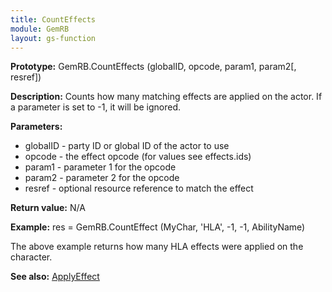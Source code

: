 ```yaml
---
title: CountEffects
module: GemRB
layout: gs-function
---
```


**Prototype:** GemRB.CountEffects (globalID, opcode, param1, param2[, resref])

**Description:** Counts how many matching effects are applied on the actor. 
If a parameter is set to -1, it will be ignored.

**Parameters:**
  * globalID - party ID or global ID of the actor to use
  * opcode   - the effect opcode (for values see effects.ids)
  * param1   - parameter 1 for the opcode
  * param2   - parameter 2 for the opcode
  * resref   - optional resource reference to match the effect

**Return value:** N/A

**Example:**
    res = GemRB.CountEffect (MyChar, 'HLA', -1, -1, AbilityName)

The above example returns how many HLA effects were applied on the character.

**See also:** [ApplyEffect](ApplyEffect.md)
